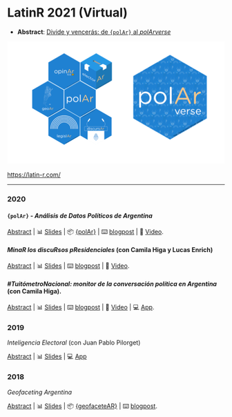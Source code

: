 # LatinR 2021 (Virtual)

* **Abstract**: [Divide y vencerás: de `{polAr}` al _polArverse_](https://github.com/TuQmano/latinr2021/blob/master/divide_reinaras/divide_reinaras.pdf)

![](https://github.com/TuQmano/latinr2021/raw/master/divide_reinaras/images/polarverse.png)

https://latin-r.com/

---

### 2020 

#### `{polAr}` - *Análisis de Datos Políticos de Argentina* 

[Abstract](https://github.com/TuQmano/latinr2020/blob/master/rmd/polAr/polar.pdf) | 📊 [Slides](https://www.tuqmano.com/slides/polar_slides.html#1) |  📦 [{polAr}](https://electorarg.github.io/polAr/) | ⌨️ [blogpost](https://www.tuqmano.com/2020/05/22/empaquetar/) | 📼 [Video](https://www.youtube.com/watch?v=V4xqUh6KCZs&list=PL9-E3cL2KgKkxsS3dkaFTvmh24kPpkE--&index=3).



 #### *MinaR los discuRsos pResidenciales* (con Camila Higa y Lucas Enrich) 

[Abstract](https://github.com/TuQmano/latinr2020/blob/master/rmd/discursos/discursos_presidenciales.pdf) | 📊 [Slides](https://github.com/TuQmano/latinr2020/blob/master/slides/discursos/minar_los_discursos.pdf) | ⌨️ [blogpost](https://www.tuqmano.com/2020/03/11/los-discursos-de-les-presidentes/) | 📼 [Video](https://www.youtube.com/watch?v=IZfNr_N7ylw&list=PL9-E3cL2KgKlNKVfiwHoGR3pHpg7x8Uzt&index=2).



####  _#TuitómetroNacional: monitor de la conversación política en Argentina_ (con Camila Higa). 


[Abstract](https://github.com/TuQmano/latinr2020/blob/master/rmd/tuitometro/tuitometro.pdf) | 📊 [Slides](https://github.com/TuQmano/latinr2020/blob/master/slides/tuitometro/tuitometro.pdf) | ⌨️ [blogpost](https://www.tuqmano.com/2019/12/20/congreso-2-0-politicos-argentinos-en-twitter/) | 📼 [Video](https://www.youtube.com/watch?v=fNMwoLJ1iXQ&list=PL9-E3cL2KgKnixQ0u36DgCsGvOkOIo5D1) | 💻 [App](http://tuitometro.mentacomunicacion.com.ar/).


### 2019 

*Inteligencia Electoral*  (con Juan Pablo Pilorget) 

[Abstract](https://github.com/LatinR/presentaciones-LatinR2019/blob/master/presentaciones/LatinR2019_paper_15.pdf) | 📊 [Slides](https://docs.google.com/presentation/d/1e78jzqMum2vjT-vQTrhoWJrroPLi8EgMPBXjoKJ7acA/edit#slide=id.p) | 💻 [App](http://inteligenciaelectoral.mentacomunicacion.com.ar/) 


### 2018 

 *Geofaceting Argentina* 

[Abstract](https://github.com/TuQmano/geofacet_ARG/blob/master/.LatinR/Geofaceting_Argentina_RuizNicolini.pdf) | 📊 [Slides](https://www.researchgate.net/publication/327382101_Geofaceting_Argentina_LatinR_2018) | 📦 [{geofaceteAR}](https://electorarg.github.io/geofaceteAR/) | ⌨️ [blogpost](https://www.tuqmano.com/2020/05/22/empaquetar/).


